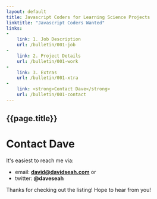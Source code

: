```yaml
---
layout: default
title: Javascript Coders for Learning Science Projects
linktitle: "Javascript Coders Wanted"
links: 
-
    link: 1. Job Description
    url: /bulletin/001-job
-
    link: 2. Project Details
    url: /bulletin/001-work
-
    link: 3. Extras
    url: /bulletin/001-xtra
-
    link: <strong>Contact Dave</strong>
    url: /bulletin/001-contact
---
```

## {{page.title}}
# Contact Dave

It's easiest to reach me via:

* email: **david@davidseah.com** or 
* twitter: **@daveseah**

Thanks for checking out the listing! Hope to hear from you!